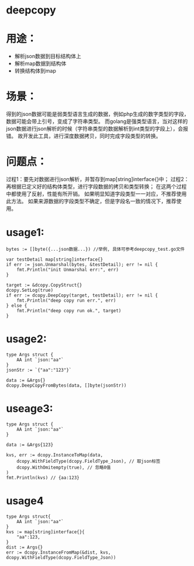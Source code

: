 # deepcopy

# 用途：
- 解析json数据到目标结构体上
- 解析map数据到结构体
- 转换结构体到map

# 场景：
得到的json数据可能是弱类型语言生成的数据，例如php生成的数字类型的字段，数据可能会带上引号，变成了字符串类型。
而golang是强类型语言，当对这样的json数据进行json解析的时候（字符串类型的数据解析到int类型的字段上），会报错。
故开发此工具，进行深度数据拷贝，同时完成字段类型的转换。

# 问题点：
过程1：要先对数据进行json解析，并暂存到map[string]interface{}中；
过程2：再根据已定义好的结构体类型，进行字段数据的拷贝和类型转换；
在这两个过程中都使用了反射，性能有所开销。
如果明显知道字段类型一一对应，不推荐使用此方法。
如果来源数据的字段类型不确定，但是字段名一致的情况下，推荐使用。


# usage1:

```
bytes := []byte({...json数据...}) //举例, 具体可参考deepcopy_test.go文件

var testDetail map[string]interface{}
if err := json.Unmarshal(bytes, &testDetail); err != nil {
    fmt.Println("init Unmarshal err:", err)
}

target := &dcopy.CopyStruct{}
dcopy.SetLog(true)
if err := dcopy.DeepCopy(target, testDetail); err != nil {
    fmt.Println("deep copy run err.", err)
} else {
    fmt.Println("deep copy run ok.", target)
}
```

# usage2:
```
type Args struct {
    AA int `json:"aa"`
}
jsonStr := `{"aa":"123"}`

data := &Args{}
dcopy.DeepCopyFromBytes(data, []byte(jsonStr))
```

# useage3:
```
type Args struct {
	AA int `json:"aa"`
}

data := &Args{123}

kvs, err := dcopy.InstanceToMap(data,
    dcopy.WithFieldType(dcopy.FieldType_Json), // 取json标签
    dcopy.WithOmitempty(true), // 忽略0值
)
fmt.Println(kvs) // {aa:123}
```

# usage4
```
type Args struct{
	AA int `json:"aa"`
}
kvs := map[string]interface{}{
    "aa":123,
}
dist := Args{}
err := dcopy.InstanceFromMap(&dist, kvs, dcopy.WithFieldType(dcopy.FieldType_Json))
```